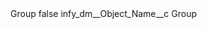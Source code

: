 <?xml version="1.0" encoding="UTF-8"?>
<CustomMetadata xmlns="http://soap.sforce.com/2006/04/metadata" xmlns:xsi="http://www.w3.org/2001/XMLSchema-instance" xmlns:xsd="http://www.w3.org/2001/XMLSchema">
    <label>Group</label>
    <protected>false</protected>
    <values>
        <field>infy_dm__Object_Name__c</field>
        <value xsi:type="xsd:string">Group</value>
    </values>
</CustomMetadata>
